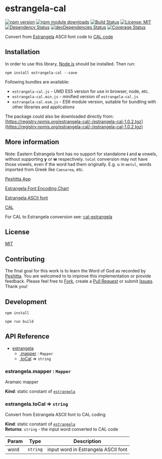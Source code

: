 # estrangela-cal

[![npm version](https://badge.fury.io/js/estrangela-cal.svg)](https://badge.fury.io/js/estrangela-cal)
[![npm module downloads](http://img.shields.io/npm/dt/estrangela-cal.svg)](https://www.npmjs.org/package/estrangela-cal)
[![Build Status](https://travis-ci.org/peshitta/estrangela-cal.svg?branch=master)](https://travis-ci.org/peshitta/estrangela-cal)
[![License: MIT](https://img.shields.io/badge/License-MIT-yellow.svg)](https://github.com/peshitta/estrangela-cal/blob/master/LICENSE)
[![Dependency Status](https://david-dm.org/peshitta/estrangela-cal.svg)](https://david-dm.org/peshitta/estrangela-cal)
[![devDependencies Status](https://david-dm.org/peshitta/estrangela-cal/dev-status.svg)](https://david-dm.org/peshitta/estrangela-cal?type=dev)
[![Coverage Status](https://coveralls.io/repos/github/peshitta/estrangela-cal/badge.svg?branch=master)](https://coveralls.io/github/peshitta/estrangela-cal?branch=master)

Convert from [Estrangela](http://www.peshitta.org/initial/standard.html) ASCII
font code to [CAL code](http://cal1.cn.huc.edu/searching/fullbrowser.html)

## Installation

In order to use this library, [Node.js](https://nodejs.org) should be installed. 
Then run:
```
npm install estrangela-cal --save
```

Following bundles are available:
* `estrangela-cal.js` - UMD ES5 version for use in browser, node, etc.
* `estrangela-cal.min.js` - minified version of `estrangela-cal.js`
* `estrangela-cal.esm.js` - ES6 module version, suitable for bundling with other 
libraries and applications

The package could also be downloaded directly from:
[https://registry.npmjs.org/estrangela-cal/-/estrangela-cal-1.0.2.tgz](https://registry.npmjs.org/estrangela-cal/-/estrangela-cal-1.0.2.tgz)

## More information

Note: Eastern Estrangela font has no support for standalone **i** and **u**
vowels, without supporting **y** or **w** respectively. `toCal`
conversion may not have those vowels, even if the word had them originally.
E.g. u in `metul`, words imported from Greek like `Caesarea`, etc.

[Peshitta App](https://peshitta.github.io)

[Estrangela Font Encoding Chart](http://www.peshitta.org/initial/standard.html)

[Estrangela ASCII font](http://www.peshitta.org/initial/software.html)

[CAL](http://cal1.cn.huc.edu/searching/fullbrowser.html)

For CAL to Estrangela conversion see:
[cal-estrangela](https://github.com/peshitta/cal-estrangela)

## License

[MIT](https://github.com/peshitta/estrangela-cal/blob/master/LICENSE)

## Contributing

The final goal for this work is to learn the Word of God as recorded by
[Peshitta](https://en.wikipedia.org/wiki/Peshitta).
You are welcomed to to improve this implementation or provide feedback. Please
feel free to [Fork](https://help.github.com/articles/fork-a-repo/), create a
[Pull Request](https://help.github.com/articles/about-pull-requests/) or
submit [Issues](https://github.com/peshitta/estrangela-cal/issues).
Thank you!

## Development

```
npm install
```
```
npm run build
```

## API Reference

* [estrangela](#module_estrangela)
    * [.mapper](#module_estrangela.mapper) : <code>Mapper</code>
    * [.toCal](#module_estrangela.toCal) ⇒ <code>string</code>

<a name="module_estrangela.mapper"></a>

### estrangela.mapper : <code>Mapper</code>
Aramaic mapper

**Kind**: static constant of [<code>estrangela</code>](#module_estrangela)  
<a name="module_estrangela.toCal"></a>

### estrangela.toCal ⇒ <code>string</code>
Convert from Estrangela ASCII font to CAL coding

**Kind**: static constant of [<code>estrangela</code>](#module_estrangela)  
**Returns**: <code>string</code> - the input word converted to CAL code  

| Param | Type | Description |
| --- | --- | --- |
| word | <code>string</code> | input word in Estrangela ASCII font |

